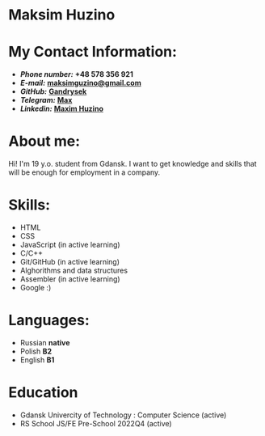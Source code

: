 # Maksim Huzino

# My Contact Information:
- ***Phone number:*** **+48 578 356 921**
- ***E-mail:*** **maksimguzino@gmail.com**
- ***GitHub:*** **[Gandrysek](https://github.com/Gandrysek)**
- ***Telegram:*** **[Max](https://t.me/raoulfuckingduke)**
- ***Linkedin:*** **[Maxim Huzino](https://www.linkedin.com/in/maksim-huzino-a2963a218)**

# About me:
Hi! I'm 19 y.o. student from Gdansk. I want to get knowledge and skills that will be enough for employment in a company.

# Skills: 
- HTML
- CSS
- JavaScript (in active learning)
- C/C++
- Git/GitHub (in active learning)
- Alghorithms and data structures
- Assembler (in active learning)
- Google :)

# Languages:
- Russian **native**
- Polish **B2**
- English **B1**

# Education
- Gdansk Univercity of Technology : Computer Science (active)
- RS School JS/FE Pre-School 2022Q4 (active)